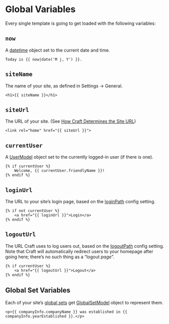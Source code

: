 # Global Variables

Every single template is going to get loaded with the following variables:

## `now`

A [datetime](datetime.md) object set to the current date and time.

```twig
Today is {{ now|date('M j, Y') }}.
```

## `siteName`

The name of your site, as defined in Settings → General.

```twig
<h1>{{ siteName }}</h1>
```

## `siteUrl`

The URL of your site. (See [How Craft Determines the Site URL](https://craftcms.com/support/site-url))

```twig
<link rel="home" href="{{ siteUrl }}">
```

## `currentUser`

A [UserModel](usermodel.md) object set to the currently logged-in user (if there is one).

```twig
{% if currentUser %}
    Welcome, {{ currentUser.friendlyName }}!
{% endif %}
```

## `loginUrl`

The URL to your site’s login page, based on the [loginPath](../config-settings.md#loginpath) config setting.

```twig
{% if not currentUser %}
    <a href="{{ loginUrl }}">Login</a>
{% endif %}
```

## `logoutUrl`

The URL Craft uses to log users out, based on the [logoutPath](../config-settings.md#logoutpath) config setting. Note that Craft will automatically redirect users to your homepage after going here; there’s no such thing as a “logout _page_”.

```twig
{% if currentUser %}
    <a href="{{ logoutUrl }}">Logout</a>
{% endif %}
```

## Global Set Variables

Each of your site’s [global sets](../globals.md) get [GlobalSetModel](globalsetmodel.md) object to represent them.

```twig
<p>{{ companyInfo.companyName }} was established in {{ companyInfo.yearEstablished }}.</p>
```
